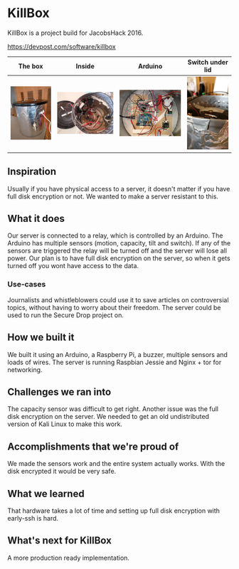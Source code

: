 # KillBox

KillBox is a project build for JacobsHack 2016.

https://devpost.com/software/killbox

The box                    |  Inside                   | Arduino                   | Switch under lid
:-------------------------:|:-------------------------:|:-------------------------:|:-------------------------:
![](/pictures/1.jpg)  |  ![](/pictures/2.jpg) | ![](/pictures/3.jpg) | ![](/pictures/4.jpg)

## Inspiration
Usually if you have physical access to a server, it doesn't matter if you have full disk encryption or not. We wanted to make a server resistant to this. 

## What it does
Our server is connected to a relay, which is controlled by an Arduino. The Arduino has multiple sensors (motion, capacity, tilt and switch). If any of the sensors are triggered the relay will be turned off and the server will lose all power. 
Our plan is to have full disk encryption on the server, so when it gets turned off you wont have access to the data.

### Use-cases
Journalists and whistleblowers could use it to save articles on controversial topics, without having to worry about their freedom. The server could be used to run the Secure Drop project on.

## How we built it
We built it using an Arduino, a Raspberry Pi, a buzzer, multiple sensors and loads of wires. The server is running Raspbian Jessie and Nginx + tor for networking. 

## Challenges we ran into
The capacity sensor was difficult to get right. Another issue was the full disk encryption on the server. We needed to get an old undistributed version of Kali Linux to make this work. 

## Accomplishments that we're proud of
We made the sensors work and the entire system actually works. With the disk encrypted it would be very safe. 

## What we learned
That hardware takes a lot of time and setting up full disk encryption with early-ssh is hard.

## What's next for KillBox
A more production ready implementation. 
